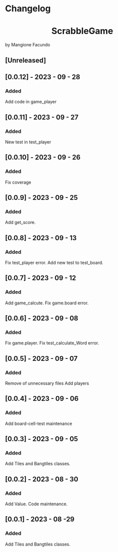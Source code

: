 # Changelog
<h1 align="center"> ScrabbleGame </h1>
by Mangione Facundo


## [Unreleased]

## [0.0.12] - 2023 - 09 - 28

### Added

Add code in game_player

## [0.0.11] - 2023 - 09 - 27

### Added

New test in test_player

## [0.0.10] - 2023 - 09 - 26

### Added

Fix coverage 

## [0.0.9] - 2023 - 09 - 25

### Added

Add get_score.

## [0.0.8] - 2023 - 09 - 13

### Added

Fix test_player error.
Add new test to test_board.

## [0.0.7] - 2023 - 09 - 12

### Added

Add game_calcute.
Fix game.board error.


## [0.0.6] - 2023 - 09 - 08

### Added

Fix game.player.
Fix test_calculate_Word error.

## [0.0.5] - 2023 - 09 - 07

### Added

Remove of unnecessary files
Add players


## [0.0.4] - 2023 - 09 - 06

### Added

Add board-cell-test
maintenance
## [0.0.3] - 2023 - 09 - 05

### Added

Add Tiles and Bangtiles classes.

## [0.0.2] - 2023 - 08 - 30

### Added

Add Value.
Code maintenance.

## [0.0.1] - 2023 - 08 -29

### Added

Add Tiles and Bangtiles classes.


